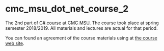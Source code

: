 # cmc_msu_dot_net_course_2

The 2nd part of [C# course](http://msudotnet.ru/) at [CMC MSU](https://cs.msu.ru/en). The course took place at spring semester 2018/2019. All materials and lectures are actual for that period. 

You can found an agreement of the course materials using at [the course web site](http://msudotnet.ru/).
